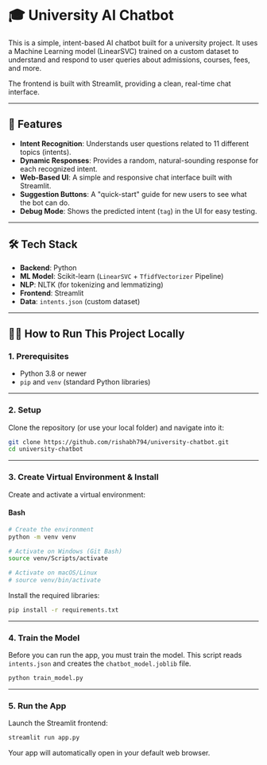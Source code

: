 # 🎓 University AI Chatbot

This is a simple, intent-based AI chatbot built for a university project. It uses a Machine Learning model (LinearSVC) trained on a custom dataset to understand and respond to user queries about admissions, courses, fees, and more.

The frontend is built with Streamlit, providing a clean, real-time chat interface.

---

## 🚀 Features

* **Intent Recognition**: Understands user questions related to 11 different topics (intents).
* **Dynamic Responses**: Provides a random, natural-sounding response for each recognized intent.
* **Web-Based UI**: A simple and responsive chat interface built with Streamlit.
* **Suggestion Buttons**: A "quick-start" guide for new users to see what the bot can do.
* **Debug Mode**: Shows the predicted intent (`tag`) in the UI for easy testing.

---

## 🛠️ Tech Stack

* **Backend**: Python
* **ML Model**: Scikit-learn (`LinearSVC` + `TfidfVectorizer` Pipeline)
* **NLP**: NLTK (for tokenizing and lemmatizing)
* **Frontend**: Streamlit
* **Data**: `intents.json` (custom dataset)

---

## 🏃‍♂️ How to Run This Project Locally

### 1. Prerequisites

* Python 3.8 or newer
* `pip` and `venv` (standard Python libraries)

---

### 2. Setup

Clone the repository (or use your local folder) and navigate into it:

```bash
git clone https://github.com/rishabh794/university-chatbot.git
cd university-chatbot
```

---

### 3. Create Virtual Environment & Install

Create and activate a virtual environment:

#### Bash

```bash
# Create the environment
python -m venv venv

# Activate on Windows (Git Bash)
source venv/Scripts/activate

# Activate on macOS/Linux
# source venv/bin/activate
```

Install the required libraries:

```bash
pip install -r requirements.txt
```

---

### 4. Train the Model

Before you can run the app, you must train the model.
This script reads `intents.json` and creates the `chatbot_model.joblib` file.

```bash
python train_model.py
```

---

### 5. Run the App

Launch the Streamlit frontend:

```bash
streamlit run app.py
```

Your app will automatically open in your default web browser.
